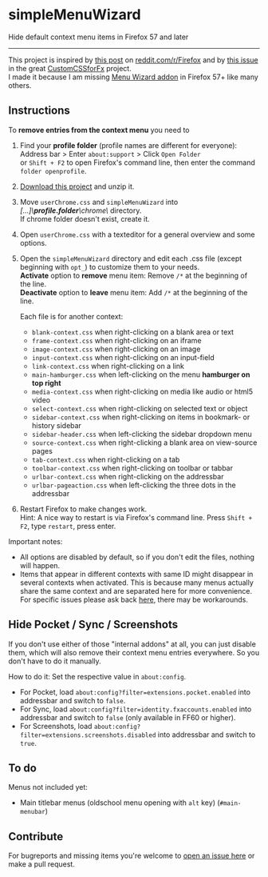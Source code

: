 # simpleMenuWizard

Hide default context menu items in Firefox 57 and later

---

This project is inspired by [this post](https://www.reddit.com/r/firefox/comments/7dvtw0/guide_how_to_edit_your_context_menu/) on [reddit.com/r/Firefox](https://www.reddit.com/r/firefox/) and by [this issue](https://github.com/Aris-t2/CustomCSSforFx/issues/76) in the great [CustomCSSforFx](https://github.com/Aris-t2/CustomCSSforFx) project.  
I made it because I am missing [Menu Wizard addon](https://addons.mozilla.org/de/firefox/addon/s3menu-wizard/) in Firefox 57+ like many others.

## Instructions

To **remove entries from the context menu** you need to

1. Find your **profile folder** (profile names are different for everyone):  
   Address bar > Enter `about:support` > Click `Open Folder`  
   or `Shift + F2` to open Firefox's command line, then enter the command `folder openprofile`.

2. [Download this project](https://github.com/stonecrusher/simpleMenuWizard/archive/master.zip) and unzip it.

3. Move `userChrome.css` and `simpleMenuWizard` into *[...]\\**profile.folder**\chrome\\* directory.  
   If chrome folder doesn't exist, create it.

4. Open `userChrome.css` with a texteditor for a general overview and some options.

5. Open the `simpleMenuWizard` directory and edit each .css file (except beginning with `opt_`) to customize them to your needs.  
  **Activate** option to **remove** menu item: Remove `/*` at the beginning of the line.  
  **Deactivate** option to **leave** menu item: Add `/*` at the beginning of the line.

    Each file is for another context:

    * `blank-context.css`	when right-clicking on a blank area or text
    * `frame-context.css` when right-clicking on an iframe
    * `image-context.css` when right-clicking on an image
    * `input-context.css` when right-clicking on an input-field
    * `link-context.css` when right-clicking on a link
    * `main-hamburger.css` when left-clicking on the menu **hamburger on top right**
    * `media-context.css` when right-clicking on media like audio or html5 video
    * `select-context.css` when right-clicking on selected text or object
    * `sidebar-context.css` when right-clicking on items in bookmark- or history sidebar
    * `sidebar-header.css` when left-clicking the sidebar dropdown menu
    * `source-context.css` when right-clicking a blank area on view-source pages
    * `tab-context.css` when right-clicking on a tab
    * `toolbar-context.css` when right-clicking on toolbar or tabbar
    * `urlbar-context.css` when right-clicking on the addressbar
    * `urlbar-pageaction.css` when left-clicking the three dots in the addressbar

6. Restart Firefox to make changes work.  
   Hint: A nice way to restart is via Firefox's command line. Press `Shift + F2`, type `restart`, press enter.

Important notes:
 * All options are disabled by default, so if you don't edit the files, nothing will happen.
 * Items that appear in different contexts with same ID might disappear in several contexts when activated. This is because many menus actually share the same context and are separated here for more convenience.  
   For specific issues please ask back [here](https://github.com/stonecrusher/simpleMenuWizard/issues), there may be workarounds.

## Hide Pocket / Sync / Screenshots
If you don't use either of those "internal addons" at all, you can just disable them, which will also remove their context menu entries everywhere. So you don't have to do it manually.

How to do it: Set the respective value in `about:config`.

- For Pocket, load `about:config?filter=extensions.pocket.enabled` into addressbar and switch to `false`.
- For Sync, load `about:config?filter=identity.fxaccounts.enabled` into addressbar and switch to `false` (only available in FF60 or higher).
- For Screenshots, load `about:config?filter=extensions.screenshots.disabled` into addressbar and switch to `true`.

## To do
Menus not included yet:
* Main titlebar menus (oldschool menu opening with `alt` key) (`#main-menubar`)

## Contribute
For bugreports and missing items you're welcome to [open an issue here](https://github.com/stonecrusher/simpleMenuWizard/issues) or make a pull request.
